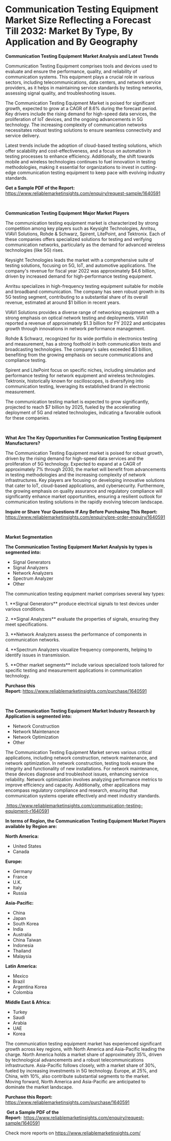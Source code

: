 <p><h1>Communication Testing Equipment Market Size Reflecting a Forecast Till 2032: Market By Type, By Application and By Geography</h1></p><p><strong>Communication Testing Equipment Market Analysis and Latest Trends</strong></p>
<p><p>Communication Testing Equipment comprises tools and devices used to evaluate and ensure the performance, quality, and reliability of communication systems. This equipment plays a crucial role in various sectors, including telecommunications, data centers, and network service providers, as it helps in maintaining service standards by testing networks, assessing signal quality, and troubleshooting issues.</p><p>The Communication Testing Equipment Market is poised for significant growth, expected to grow at a CAGR of 8.6% during the forecast period. Key drivers include the rising demand for high-speed data services, the proliferation of IoT devices, and the ongoing advancements in 5G technology. The increasing complexity of communication networks necessitates robust testing solutions to ensure seamless connectivity and service delivery.</p><p>Latest trends include the adoption of cloud-based testing solutions, which offer scalability and cost-effectiveness, and a focus on automation in testing processes to enhance efficiency. Additionally, the shift towards mobile and wireless technologies continues to fuel innovation in testing methodologies, making it essential for organizations to invest in cutting-edge communication testing equipment to keep pace with evolving industry standards.</p></p>
<p><strong>Get a Sample PDF of the Report:&nbsp;</strong> <a href="https://www.reliablemarketinsights.com/enquiry/request-sample/1640591?utm_campaign=3274&utm_medium=2&utm_source=Github&utm_content=ia&utm_term=23032025&utm_id=communication-testing-equipment">https://www.reliablemarketinsights.com/enquiry/request-sample/1640591</a></p>
<p>&nbsp;</p>
<p><strong>Communication Testing Equipment Major Market Players</strong></p>
<p><p>The communication testing equipment market is characterized by strong competition among key players such as Keysight Technologies, Anritsu, VIAVI Solutions, Rohde & Schwarz, Spirent, LitePoint, and Tektronix. Each of these companies offers specialized solutions for testing and verifying communication networks, particularly as the demand for advanced wireless technologies (like 5G) rises.</p><p>Keysight Technologies leads the market with a comprehensive suite of testing solutions, focusing on 5G, IoT, and automotive applications. The company's revenue for fiscal year 2022 was approximately $4.6 billion, driven by increased demand for high-performance testing equipment.</p><p>Anritsu specializes in high-frequency testing equipment suitable for mobile and broadband communication. The company has seen robust growth in its 5G testing segment, contributing to a substantial share of its overall revenue, estimated at around $1 billion in recent years.</p><p>VIAVI Solutions provides a diverse range of networking equipment with a strong emphasis on optical network testing and deployments. VIAVI reported a revenue of approximately $1.3 billion for FY 2022 and anticipates growth through innovations in network performance management.</p><p>Rohde & Schwarz, recognized for its wide portfolio in electronics testing and measurement, has a strong foothold in both communication tests and broadcasting technologies. The company's sales exceeded $3 billion, benefiting from the growing emphasis on secure communications and compliance testing.</p><p>Spirent and LitePoint focus on specific niches, including simulation and performance testing for network equipment and wireless technologies. Tektronix, historically known for oscilloscopes, is diversifying into communication testing, leveraging its established brand in electronic measurement.</p><p>The communication testing market is expected to grow significantly, projected to reach $7 billion by 2025, fueled by the accelerating deployment of 5G and related technologies, indicating a favorable outlook for these companies.</p></p>
<p>&nbsp;</p>
<p><strong>What Are The Key Opportunities For Communication Testing Equipment Manufacturers?</strong></p>
<p><p>The Communication Testing Equipment market is poised for robust growth, driven by the rising demand for high-speed data services and the proliferation of 5G technology. Expected to expand at a CAGR of approximately 7% through 2030, the market will benefit from advancements in testing methodologies and the increasing complexity of network infrastructures. Key players are focusing on developing innovative solutions that cater to IoT, cloud-based applications, and cybersecurity. Furthermore, the growing emphasis on quality assurance and regulatory compliance will significantly enhance market opportunities, ensuring a resilient outlook for communication testing solutions in the rapidly evolving telecom landscape.</p></p>
<p><strong>Inquire or Share Your Questions If Any Before Purchasing This Report:</strong> <a href="https://www.reliablemarketinsights.com/enquiry/pre-order-enquiry/1640591?utm_campaign=3274&utm_medium=2&utm_source=Github&utm_content=ia&utm_term=23032025&utm_id=communication-testing-equipment">https://www.reliablemarketinsights.com/enquiry/pre-order-enquiry/1640591</a></p>
<p>&nbsp;</p>
<p><strong>Market Segmentation</strong></p>
<p><strong>The Communication Testing Equipment Market Analysis by types is segmented into:</strong></p>
<p><ul><li>Signal Generators</li><li>Signal Analyzers</li><li>Network Analyzers</li><li>Spectrum Analyzer</li><li>Other</li></ul></p>
<p><p>The communication testing equipment market comprises several key types: </p><p>1. **Signal Generators** produce electrical signals to test devices under various conditions. </p><p>2. **Signal Analyzers** evaluate the properties of signals, ensuring they meet specifications. </p><p>3. **Network Analyzers assess the performance of components in communication networks. </p><p>4. **Spectrum Analyzers visualize frequency components, helping to identify issues in transmission. </p><p>5. **Other market segments** include various specialized tools tailored for specific testing and measurement applications in communication technology.</p></p>
<p><strong>Purchase this Report:&nbsp;</strong><a href="https://www.reliablemarketinsights.com/purchase/1640591?utm_campaign=3274&utm_medium=2&utm_source=Github&utm_content=ia&utm_term=23032025&utm_id=communication-testing-equipment">https://www.reliablemarketinsights.com/purchase/1640591</a></p>
<p>&nbsp;</p>
<p><strong>The Communication Testing Equipment Market Industry Research by Application is segmented into:</strong></p>
<p><ul><li>Network Construction</li><li>Network Maintenance</li><li>Network Optimization</li><li>Other</li></ul></p>
<p><p>The Communication Testing Equipment Market serves various critical applications, including network construction, network maintenance, and network optimization. In network construction, testing tools ensure the integrity and functionality of new installations. For network maintenance, these devices diagnose and troubleshoot issues, enhancing service reliability. Network optimization involves analyzing performance metrics to improve efficiency and capacity. Additionally, other applications may encompass regulatory compliance and research, ensuring that communication systems operate effectively and meet industry standards.</p></p>
<p><a href="https://www.reliablemarketinsights.com/communication-testing-equipment-r1640591?utm_campaign=3274&utm_medium=2&utm_source=Github&utm_content=ia&utm_term=23032025&utm_id=communication-testing-equipment">&nbsp;https://www.reliablemarketinsights.com/communication-testing-equipment-r1640591</a></p>
<p><strong>In terms of Region, the Communication Testing Equipment Market Players available by Region are:</strong></p>
<p>
    <p> <strong> North America: </strong>
        <ul>
            <li>United States</li>
            <li>Canada</li>
        </ul>
        </p> 
    <p> <strong> Europe: </strong>
        <ul>
            <li>Germany</li>
            <li>France</li>
            <li>U.K.</li>
            <li>Italy</li>
            <li>Russia</li>
        </ul>
        </p> 
    <p> <strong> Asia-Pacific: </strong>
        <ul>
            <li>China</li>
            <li>Japan</li>
            <li>South Korea</li>
            <li>India</li>
            <li>Australia</li>
            <li>China Taiwan</li>
            <li>Indonesia</li>
            <li>Thailand</li>
            <li>Malaysia</li>
        </ul>
        </p> 
    <p> <strong> Latin America: </strong>
        <ul>
            <li>Mexico</li>
            <li>Brazil</li>
            <li>Argentina Korea</li>
            <li>Colombia</li>
        </ul>
        </p> 
    <p> <strong> Middle East & Africa: </strong>
        <ul>
            <li>Turkey</li>
            <li>Saudi</li>
            <li>Arabia</li>
            <li>UAE</li>
            <li>Korea</li>
        </ul>
    </p>
    </p>
<p><p>The communication testing equipment market has experienced significant growth across key regions, with North America and Asia-Pacific leading the charge. North America holds a market share of approximately 35%, driven by technological advancements and a robust telecommunications infrastructure. Asia-Pacific follows closely, with a market share of 30%, fueled by increasing investments in 5G technology. Europe, at 25%, and China, with 10%, also contribute substantial segments to the market. Moving forward, North America and Asia-Pacific are anticipated to dominate the market landscape.</p></p>
<p><strong>Purchase this Report: </strong><a href="https://www.reliablemarketinsights.com/purchase/1640591?utm_campaign=3274&utm_medium=2&utm_source=Github&utm_content=ia&utm_term=23032025&utm_id=communication-testing-equipment">https://www.reliablemarketinsights.com/purchase/1640591</a></p>
<p>&nbsp;<strong>Get a Sample PDF of the Report:&nbsp;&nbsp;</strong><a href="https://www.reliablemarketinsights.com/enquiry/request-sample/1640591?utm_campaign=3274&utm_medium=2&utm_source=Github&utm_content=ia&utm_term=23032025&utm_id=communication-testing-equipment">https://www.reliablemarketinsights.com/enquiry/request-sample/1640591</a></p>
<p><strong></strong></p>
<p>Check more reports on <a href="https://www.reliablemarketinsights.com/?utm_campaign=3274&utm_medium=2&utm_source=Github&utm_content=ia&utm_term=23032025&utm_id=communication-testing-equipment">https://www.reliablemarketinsights.com/</a></p>